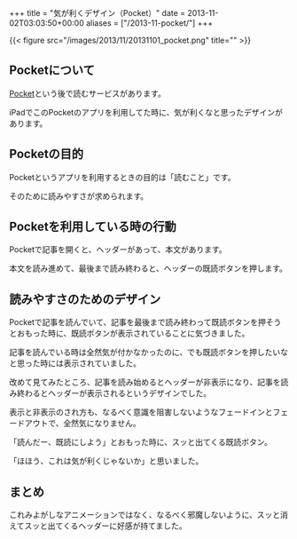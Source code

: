 +++
title = "気が利くデザイン（Pocket）"
date = 2013-11-02T03:03:50+00:00
aliases = ["/2013-11-pocket/"]
+++

{{< figure src="/images/2013/11/20131101_pocket.png" title="" >}}

## Pocketについて

[Pocket](http://getpocket.com "Pocket")という後で読むサービスがあります。

iPadでこのPocketのアプリを利用してた時に、気が利くなと思ったデザインがあります。

## Pocketの目的

Pocketというアプリを利用するときの目的は「読むこと」です。

そのために読みやすさが求められます。

## Pocketを利用している時の行動

Pocketで記事を開くと、ヘッダーがあって、本文があります。

本文を読み進めて、最後まで読み終わると、ヘッダーの既読ボタンを押します。

## 読みやすさのためのデザイン

Pocketで記事を読んでいて、記事を最後まで読み終わって既読ボタンを押そうとおもった時に、既読ボタンが表示されていることに気づきました。

記事を読んでいる時は全然気が付かなかったのに、でも既読ボタンを押したいなと思った時には表示されていました。

改めて見てみたところ、記事を読み始めるとヘッダーが非表示になり、記事を読み終わるとヘッダーが表示されるというデザインでした。

表示と非表示のされ方も、なるべく意識を阻害しないようなフェードインとフェードアウトで、全然気になりません。

「読んだー、既読にしよう」とおもった時に、スッと出てくる既読ボタン。

「ほほう、これは気が利くじゃないか」と思いました。

## まとめ

これみよがしなアニメーションではなく、なるべく邪魔しないように、スッと消えてスッと出てくるヘッダーに好感が持てました。

